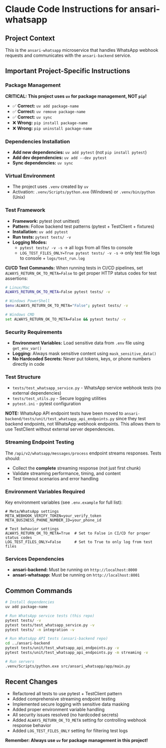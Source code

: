 # Claude Code Instructions for ansari-whatsapp

## Project Context
This is the `ansari-whatsapp` microservice that handles WhatsApp webhook requests and communicates with the `ansari-backend` service.

## Important Project-Specific Instructions

### Package Management
**CRITICAL: This project uses `uv` for package management, NOT `pip`!**

- ✅ **Correct:** `uv add package-name`
- ✅ **Correct:** `uv remove package-name`
- ✅ **Correct:** `uv sync`
- ❌ **Wrong:** `pip install package-name`
- ❌ **Wrong:** `pip uninstall package-name`

### Dependencies Installation
- **Add new dependencies:** `uv add pytest` (not `pip install pytest`)
- **Add dev dependencies:** `uv add --dev pytest`
- **Sync dependencies:** `uv sync`

### Virtual Environment
- The project uses `.venv` created by `uv`
- Activation: `.venv/Scripts/python.exe` (Windows) or `.venv/bin/python` (Unix)

### Test Framework
- **Framework:** pytest (not unittest)
- **Pattern:** Follow backend test patterns (pytest + TestClient + fixtures)
- **Installation:** `uv add pytest`
- **Run tests:** `pytest tests/ -v`
- **Logging Modes:**
  - `pytest tests/ -v -s` → all logs from all files to console
  - `LOG_TEST_FILES_ONLY=True pytest tests/ -v -s` → only test file logs to console + `logs/test_run.log`

**CI/CD Test Commands:**
When running tests in CI/CD pipelines, set `ALWAYS_RETURN_OK_TO_META=False` to get proper HTTP status codes for test assertions:
```bash
# Linux/Mac
ALWAYS_RETURN_OK_TO_META=False pytest tests/ -v

# Windows PowerShell
$env:ALWAYS_RETURN_OK_TO_META="False"; pytest tests/ -v

# Windows CMD
set ALWAYS_RETURN_OK_TO_META=False && pytest tests/ -v
```

### Security Requirements
- **Environment Variables:** Load sensitive data from `.env` file using `get_env_var()`
- **Logging:** Always mask sensitive content using `mask_sensitive_data()`
- **No Hardcoded Secrets:** Never put tokens, keys, or phone numbers directly in code

### Test Structure
- `tests/test_whatsapp_service.py` - WhatsApp service webhook tests (no external dependencies)
- `tests/test_utils.py` - Secure logging utilities
- `pytest.ini` - pytest configuration

**NOTE:** WhatsApp API endpoint tests have been moved to `ansari-backend/tests/unit/test_whatsapp_api_endpoints.py` since they test backend endpoints, not WhatsApp webhook endpoints. This allows them to use TestClient without external server dependencies.

### Streaming Endpoint Testing
The `/api/v2/whatsapp/messages/process` endpoint streams responses. Tests should:
- Collect the **complete** streaming response (not just first chunk)
- Validate streaming performance, timing, and content
- Test timeout scenarios and error handling

### Environment Variables Required
Key environment variables (see `.env.example` for full list):
```env
# Meta/WhatsApp settings
META_WEBHOOK_VERIFY_TOKEN=your_verify_token
META_BUSINESS_PHONE_NUMBER_ID=your_phone_id

# Test behavior settings
ALWAYS_RETURN_OK_TO_META=True  # Set to False in CI/CD for proper status codes
LOG_TEST_FILES_ONLY=False      # Set to True to only log from test files
```

### Services Dependencies
- **ansari-backend:** Must be running on `http://localhost:8000`
- **ansari-whatsapp:** Must be running on `http://localhost:8001`

## Common Commands
```bash
# Install dependencies
uv add package-name

# Run WhatsApp service tests (this repo)
pytest tests/ -v
pytest tests/test_whatsapp_service.py -v
pytest tests/ -m integration -v

# Run WhatsApp API tests (ansari-backend repo)
cd ../ansari-backend
pytest tests/unit/test_whatsapp_api_endpoints.py -v
pytest tests/unit/test_whatsapp_api_endpoints.py -m streaming -v

# Run servers
.venv/Scripts/python.exe src/ansari_whatsapp/app/main.py
```

## Recent Changes
- Refactored all tests to use pytest + TestClient pattern
- Added comprehensive streaming endpoint testing
- Implemented secure logging with sensitive data masking
- Added proper environment variable handling
- All security issues resolved (no hardcoded secrets)
- Added `ALWAYS_RETURN_OK_TO_META` setting for controlling webhook response behavior
- Added `LOG_TEST_FILES_ONLY` setting for filtering test logs

**Remember: Always use `uv` for package management in this project!**